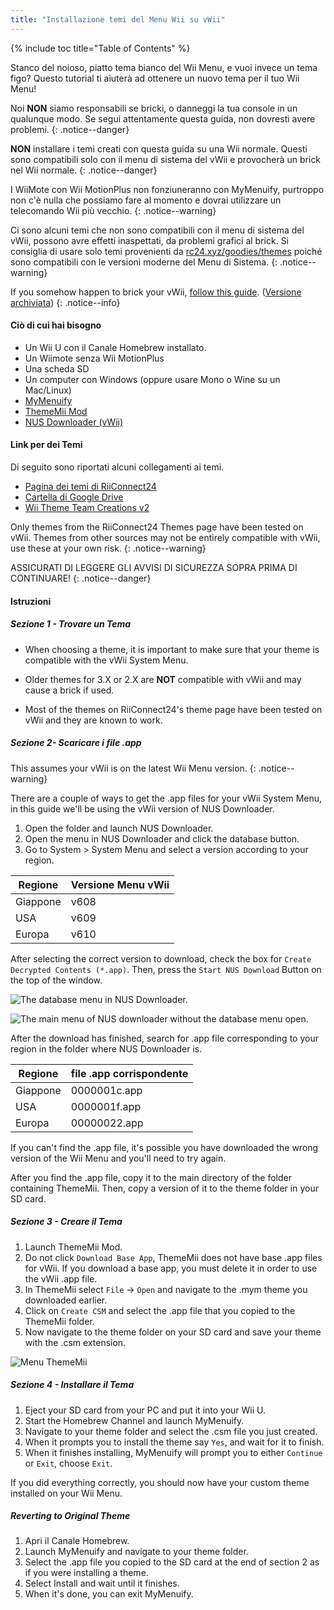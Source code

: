 ```yaml
---
title: "Installazione temi del Menu Wii su vWii"
---
```


{% include toc title="Table of Contents" %}

Stanco del noioso, piatto tema bianco del Wii Menu, e vuoi invece un tema figo? Questo tutorial ti aiuterà ad ottenere un nuovo tema per il tuo Wii Menu!

Noi **NON** siamo responsabili se bricki, o danneggi la tua console in un qualunque modo. Se segui attentamente questa guida, non dovresti avere problemi.
{: .notice--danger}

**NON** installare i temi creati con questa guida su una Wii normale. Questi sono compatibili solo con il menu di sistema del vWii e provocherà un brick nel Wii normale.
{: .notice--danger}

I WiiMote con Wii MotionPlus non fonziuneranno con MyMenuify, purtroppo non c'è nulla che possiamo fare al momento e dovrai utilizzare un telecomando Wii più vecchio.
{: .notice--warning}

Ci sono alcuni temi che non sono compatibili con il menu di sistema del vWii, possono avre effetti inaspettati, da problemi grafici al brick. Si consiglia di usare solo temi provenienti da [rc24.xyz/goodies/themes](https://rc24.xyz/goodies/themes/) poiché sono compatibili con le versioni moderne del Menu di Sistema.
{: .notice--warning}

If you somehow happen to brick your vWii, [follow this guide](https://gbatemp.net/threads/guide-vwii-unbrick-guide-by-garyodernichts.528329). ([Versione archiviata](https://web.archive.org/web/20200213194233/https://gbatemp.net/threads/guide-vwii-unbrick-guide-by-garyodernichts.528329/))
{: .notice--info}

#### Ciò di cui hai bisogno

* Un Wii U con il Canale Homebrew installato.
* Un Wiimote senza Wii MotionPlus
* Una scheda SD
* Un computer con Windows (oppure usare Mono o Wine su un Mac/Linux)
* [MyMenuify](/assets/files/Mymenuify-Old-vWii.zip)
* [ThemeMii Mod](/assets/files/New_ThemeMii_MOD.zip)
* [NUS Downloader (vWii)](/assets/files/NUSDownloader-vwii.zip)

#### Link per dei Temi

Di seguito sono riportati alcuni collegamenti ai temi.

* [Pagina dei temi di RiiConnect24](https://rc24.xyz/goodies/themes/)
* [Cartella di Google Drive](https://drive.google.com/drive/folders/19tyeVQ--bJ0ZUTNg5yvAGvc3G4-euEpm?usp=sharing)
* [Wii Theme Team Creations v2](https://gbatemp.net/threads/wii-theme-team-creations-v2.336596/)

Only themes from the RiiConnect24 Themes page have been tested on vWii. Themes from other sources may not be entirely compatible with vWii, use these at your own risk.
{: .notice--warning}

ASSICURATI DI LEGGERE GLI AVVISI DI SICUREZZA SOPRA PRIMA DI CONTINUARE!
{: .notice--danger}

#### Istruzioni

##### Sezione 1 - Trovare un Tema

* When choosing a theme, it is important to make sure that your theme is compatible with the vWii System Menu.

* Older themes for 3.X or 2.X are **NOT** compatible with vWii and may cause a brick if used.

* Most of the themes on RiiConnect24's theme page have been tested on vWii and they are known to work.

##### Sezione 2- Scaricare i file .app

This assumes your vWii is on the latest Wii Menu version.
{: .notice--warning}

There are a couple of ways to get the .app files for your vWii System Menu, in this guide we'll be using the vWii version of NUS Downloader.

1. Open the folder and launch NUS Downloader.
2. Open the menu in NUS Downloader and click the database button.
3. Go to System > System Menu and select a version according to your region.

| Regione  | Versione Menu vWii |
| -------- | ------------------ |
| Giappone | v608               |
| USA      | v609               |
| Europa   | v610               |

After selecting the correct version to download, check the box for `Create Decrypted Contents (*.app)`. Then, press the `Start NUS Download` Button on the top of the window.

![The database menu in NUS Downloader.](/images/Themes-vWii/NUSD-vWii_preview-database.png)

![The main menu of NUS downloader without the database menu open.](/images/Themes-vWii/NUSD-vWii_sysmenu-versions.png)

After the download has finished, search for .app file corresponding to your region in the folder where NUS Downloader is.

| Regione  | file .app corrispondente |
| -------- | ------------------------ |
| Giappone | 0000001c.app             |
| USA      | 0000001f.app             |
| Europa   | 00000022.app             |

If you can't find the .app file, it's possible you have downloaded the wrong version of the Wii Menu and you'll need to try again.

After you find the .app file, copy it to the main directory of the folder containing ThemeMii. Then, copy a version of it to the theme folder in your SD card.

##### Sezione 3 - Creare il Tema

1. Launch ThemeMii Mod.
2. Do not click `Download Base App`, ThemeMii does not have base .app files for vWii. If you download a base app, you must delete it in order to use the vWii .app file.
3. In ThemeMii select `File` -> `Open` and navigate to the .mym theme you downloaded earlier.
4. Click on `Create CSM` and select the .app file that you copied to the ThemeMii folder.
5. Now navigate to the theme folder on your SD card and save your theme with the .csm extension.

![Menu ThemeMii](/images/Themes-vWii/ThemeMii-Mod-Preview_vWii.png)

##### Sezione 4 - Installare il Tema

1. Eject your SD card from your PC and put it into your Wii U.
2. Start the Homebrew Channel and launch MyMenuify.
3. Navigate to your theme folder and select the .csm file you just created.
4. When it prompts you to install the theme say `Yes`, and wait for it to finish.
5. When it finishes installing, MyMenuify will prompt you to either `Continue` or `Exit`, choose `Exit`.

If you did everything correctly, you should now have your custom theme installed on your Wii Menu.

##### Reverting to Original Theme

1. Apri il Canale Homebrew.
2. Launch MyMenuify and navigate to your theme folder.
3. Select the .app file you copied to the SD card at the end of section 2 as if you were installing a theme.
4. Select Install and wait until it finishes.
5. When it's done, you can exit MyMenuify.